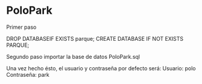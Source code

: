 # PoloPark

Primer paso

DROP DATABASEIF EXISTS parque;
CREATE DATABASE IF NOT EXISTS PARQUE;

Segundo paso
importar la base de datos PoloPark.sql

Una vez hecho ésto, el usuario y contraseña por defecto será:
Usuario: polo
Contraseña: park

